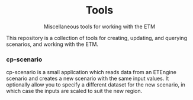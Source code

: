 <h1 align="center">Tools</h1>
<p align="center">Miscellaneous tools for working with the ETM</p>

This repository is a collection of tools for creating, updating, and querying
scenarios, and working with the ETM.

### cp-scenario

cp-scenario is a small application which reads data from an ETEngine scenario
and creates a new scenario with the same input values. It optionally allow you
to specify a different dataset for the new scenario, in which case the inputs
are scaled to suit the new region.
